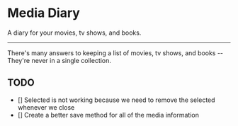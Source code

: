# Media Diary

A diary for your movies, tv shows, and books.

---

There's many answers to keeping a list of movies, tv shows, and books -- They're never in a
single collection.

## TODO

- [] Selected is not working because we need to remove the selected whenever we close
- [] Create a better save method for all of the media information
